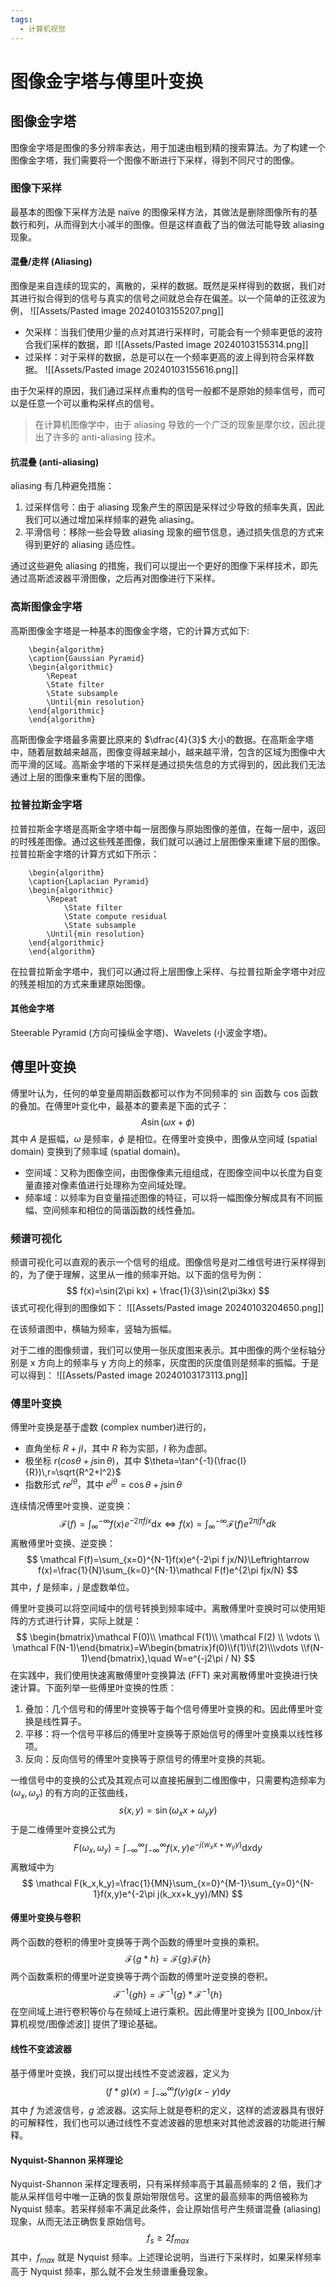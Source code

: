 ```yaml
---
tags:
  - 计算机视觉
---
```


# 图像金字塔与傅里叶变换

## 图像金字塔

图像金字塔是图像的多分辨率表达，用于加速由粗到精的搜索算法。为了构建一个图像金字塔，我们需要将一个图像不断进行下采样，得到不同尺寸的图像。

### 图像下采样

最基本的图像下采样方法是 naïve 的图像采样方法，其做法是删除图像所有的基数行和列，从而得到大小减半的图像。但是这样直截了当的做法可能导致 aliasing 现象。

#### 混叠/走样 (Aliasing)

图像是来自连续的现实的，离散的，采样的数据。既然是采样得到的数据，我们对其进行拟合得到的信号与真实的信号之间就总会存在偏差。以一个简单的正弦波为例，
![[Assets/Pasted image 20240103155207.png]]
- 欠采样：当我们使用少量的点对其进行采样时，可能会有一个频率更低的波符合我们采样的数据，即
![[Assets/Pasted image 20240103155314.png]]
- 过采样：对于采样的数据，总是可以在一个频率更高的波上得到符合采样数据。
![[Assets/Pasted image 20240103155616.png]]

由于欠采样的原因，我们通过采样点重构的信号一般都不是原始的频率信号，而可以是任意一个可以重构采样点的信号。

> 在计算机图像学中，由于 aliasing 导致的一个广泛的现象是摩尔纹，因此提出了许多的 anti-aliasing 技术。

#### 抗混叠 (anti-aliasing)

aliasing 有几种避免措施：
1. 过采样信号：由于 aliasing 现象产生的原因是采样过少导致的频率失真，因此我们可以通过增加采样频率的避免 aliasing。
2. 平滑信号：移除一些会导致 aliasing 现象的细节信息，通过损失信息的方式来得到更好的 aliasing 适应性。

通过这些避免 aliasing 的措施，我们可以提出一个更好的图像下采样技术，即先通过高斯滤波器平滑图像，之后再对图像进行下采样。

### 高斯图像金字塔

高斯图像金字塔是一种基本的图像金字塔，它的计算方式如下:
```pseudo
	\begin{algorithm}
	\caption{Gaussian Pyramid}
	\begin{algorithmic}
		\Repeat
		\State filter
		\State subsample
		\Until{min resolution}
	\end{algorithmic}
	\end{algorithm}
```

高斯图像金字塔最多需要比原来的 $\dfrac{4}{3}$ 大小的数据。在高斯金字塔中，随着层数越来越高，图像变得越来越小，越来越平滑，包含的区域为图像中大而平滑的区域。高斯金字塔的下采样是通过损失信息的方式得到的，因此我们无法通过上层的图像来重构下层的图像。

### 拉普拉斯金字塔

拉普拉斯金字塔是高斯金字塔中每一层图像与原始图像的差值，在每一层中，返回的时残差图像。通过这些残差图像，我们就可以通过上层图像来重建下层的图像。拉普拉斯金字塔的计算方式如下所示：
```pseudo
	\begin{algorithm}
	\caption{Laplacian Pyramid}
	\begin{algorithmic}
		\Repeat 
			\State filter
			\State compute residual
			\State subsample
		\Until{min resolution}
	\end{algorithmic}
	\end{algorithm}
```

在拉普拉斯金字塔中，我们可以通过将上层图像上采样、与拉普拉斯金字塔中对应的残差相加的方式来重建原始图像。

#### 其他金字塔

Steerable Pyramid (方向可操纵金字塔)、Wavelets (小波金字塔)。

## 傅里叶变换

傅里叶认为，任何的单变量周期函数都可以作为不同频率的 sin 函数与 cos 函数的叠加。在傅里叶变化中，最基本的要素是下面的式子：
$$
A\sin(\omega x+\phi)
$$
其中 $A$ 是振幅，$\omega$ 是频率，$\phi$ 是相位。在傅里叶变换中，图像从空间域 (spatial domain) 变换到了频率域 (spatial domain)。
- 空间域：又称为图像空间，由图像像素元组组成，在图像空间中以长度为自变量直接对像素值进行处理称为空间域处理。
- 频率域：以频率为自变量描述图像的特征，可以将一幅图像分解成具有不同振幅、空间频率和相位的简谐函数的线性叠加。

### 频谱可视化

频谱可视化可以直观的表示一个信号的组成。图像信号是对二维信号进行采样得到的，为了便于理解，这里从一维的频率开始。以下面的信号为例：
$$
f(x)=\sin(2\pi kx) + \frac{1}{3}\sin(2\pi3kx)
$$
该式可视化得到的图像如下：
![[Assets/Pasted image 20240103204650.png]]

在该频谱图中，横轴为频率，竖轴为振幅。

对于二维的图像频谱，我们可以使用一张灰度图来表示。其中图像的两个坐标轴分别是 x 方向上的频率与 y 方向上的频率，灰度图的灰度值则是频率的振幅。于是可以得到：
![[Assets/Pasted image 20240103173113.png]]

### 傅里叶变换

傅里叶变换是基于虚数 (complex number)进行的，
- 直角坐标 $R+jI$，其中 $R$ 称为实部，$I$ 称为虚部。
- 极坐标 $r(cos\theta+j\sin\theta)$，其中 $\theta=\tan^{-1}(\frac{I}{R})\,r=\sqrt{R^2+I^2}$
- 指数形式 $re^{j\theta}$，其中 $e^{j\theta}=\cos\theta+j\sin\theta$

连续情况傅里叶变换、逆变换：
$$
\mathcal F(f)=\int_\infty^{-\infty}f(x)e^{-2\pi f jx}\mathrm dx \Leftrightarrow f(x)=\int_{\infty}^{-\infty}\mathcal F(f)e^{2\pi jfx}dk
$$
离散傅里叶变换、逆变换：
$$
\mathcal F(f)=\sum_{x=0}^{N-1}f(x)e^{-2\pi f jx/N}\Leftrightarrow f(x)=\frac{1}{N}\sum_{k=0}^{N-1}\mathcal F(f)e^{2\pi fjx/N}
$$
其中，$f$ 是频率，$j$ 是虚数单位。

傅里叶变换可以将空间域中的信号转换到频率域中。离散傅里叶变换时可以使用矩阵的方式进行计算，实际上就是：
$$
	\begin{bmatrix}\mathcal F(0)\\ \mathcal F(1)\\ \mathcal F(2) \\ \vdots \\ \mathcal F(N-1)\end{bmatrix}=W\begin{bmatrix}f(0)\\f(1)\\f(2)\\\vdots \\f(N-1)\end{bmatrix},\quad W=e^{-j2\pi / N}
$$
在实践中，我们使用快速离散傅里叶变换算法 (FFT) 来对离散傅里叶变换进行快速计算。下面列举一些傅里叶变换的性质：
1. 叠加：几个信号和的傅里叶变换等于每个信号傅里叶变换的和。因此傅里叶变换是线性算子。
2. 平移：将一个信号平移后的傅里叶变换等于原始信号的傅里叶变换乘以线性移项。
3. 反向：反向信号的傅里叶变换等于原信号的傅里叶变换的共轭。

一维信号中的变换的公式及其观点可以直接拓展到二维图像中，只需要构造频率为 $(\omega_x,\omega_y)$ 的有方向的正弦曲线，
$$
s(x,y)=\sin(\omega_xx+\omega_yy)
$$
于是二维傅里叶变换公式为
$$
F(\omega_x,\omega_y)=\int_{-\infty}^{\infty}\int_{-\infty}^{\infty}f(x,y)e^{-j(w_xx+w_yy)}\mathrm dx\mathrm dy
$$
离散域中为
$$
\mathcal F(k_x,k_y)=\frac{1}{MN}\sum_{x=0}^{M-1}\sum_{y=0}^{N-1}f(x,y)e^{-2\pi j(k_xx+k_yy)/MN}
$$

#### 傅里叶变换与卷积

两个函数的卷积的傅里叶变换等于两个函数的傅里叶变换的乘积。
$$
\mathcal F\{g*h\}=\mathcal F\{g\}\mathcal F\{h\}
$$
两个函数乘积的傅里叶逆变换等于两个函数的傅里叶逆变换的卷积。
$$
\mathcal F^{-1}\{gh\}=\mathcal F^{-1}\{g\}*\mathcal F^{-1}\{h\}
$$
在空间域上进行卷积等价与在频域上进行乘积。因此傅里叶变换为 [[00_Inbox/计算机视觉/图像滤波]] 提供了理论基础。

#### 线性不变滤波器

基于傅里叶变换，我们可以提出线性不变滤波器，定义为
$$
(f*g)(x)=\int_{-\infty}^{\infty}f(y)g(x-y)\mathrm dy
$$
其中 $f$ 为滤波信号，$g$ 滤波器。这实际上就是卷积的定义，这样的滤波器具有很好的可解释性，我们也可以通过线性不变滤波器的思想来对其他滤波器的功能进行解释。

#### Nyquist-Shannon 采样理论

Nyquist-Shannon 采样定理表明，只有采样频率高于其最高频率的 2 倍，我们才能从采样信号中唯一正确的恢复原始带限信号。这里的最高频率的两倍被称为 Nyquist 频率。若采样频率不满足此条件，会让原始信号产生频谱混叠 (aliasing) 现象，从而无法正确恢复原始信号。
$$
f_s\geq 2f_{max}
$$
其中，$f_{max}$ 就是 Nyquist 频率。上述理论说明，当进行下采样时，如果采样频率高于 Nyquist 频率，那么就不会发生频谱重叠现象。